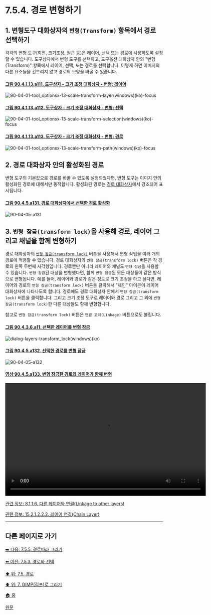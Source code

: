 # 7.5.4. 경로 변형하기

<a id="07-05-04-s1"></a>

## 1. 변형도구 대화상자의 `변형(Transform)` 항목에서 경로 선택하기
각각의 변형 도구(회전, 크기조정, 원근 등)은 레이어, 선택 또는 경로에 사용하도록 설정할 수 있습니다. 도구상자에서 변형 도구를 선택하고, 도구옵션 대화상자 안의 "변형(Transform)" 항목에서 레이어, 선택, 또는 경로를 선택합니다. 이렇게 하면 이미지의 다른 요소들을 건드리지 않고 경로의 모양을 바꿀 수 있습니다.

<a id="90-04-01-13-a111"></a>

#### [그림 90.4.1.13.a111. 도구상자 - 크기 조정 대화상자 - 변형: 레이어](./90-04-01-13-scale.md#90-04-01-13-a111)
![90-04-01-tool_optionsx-13-scale-transform-layer(windows)(ko)-focus](https://github.com/wonder13662/gimp/assets/15767104/be00285d-1d38-4ca3-9420-7544ef8a521d)

<a id="90-04-01-13-a112"></a>

#### [그림 90.4.1.13.a112. 도구상자 - 크기 조정 대화상자 - 변형: 선택](./90-04-01-13-scale.md#90-04-01-13-a112)
![90-04-01-tool_optionsx-13-scale-transform-selection(windows)(ko)-focus](https://github.com/wonder13662/gimp/assets/15767104/67e09044-cedb-4dc8-ab82-3dfb2755baa6)

<a id="90-04-01-13-a113"></a>

#### [그림 90.4.1.13.a113. 도구상자 - 크기 조정 대화상자 - 변형: 경로](./90-04-01-13-scale.md#90-04-01-13-a113)
![90-04-01-tool_optionsx-13-scale-transform-path(windows)(ko)-focus](https://github.com/wonder13662/gimp/assets/15767104/32d8964d-41e1-4138-ac68-9deef5290d96)

<a id="07-05-04-s2"></a>

## 2. 경로 대화상자 안의 활성화된 경로
변형 도구의 기본값으로 경로를 바꿀 수 있도록 설정되었다면, 변형 도구는 이미지 안의 활성화된 경로에 대해서만 동작합니다. 활성화된 경로는 [경로 대화상자](./15-02-03-paths-dialog.md)에서 강조되어 표시됩니다. 

<a id="90-04-05-a131"></a>

#### [그림 90.4.5.a131. 경로 대화상자에서 선택한 경로 활성화](./90-04-05-paths.md#90-04-05-a131)
![90-04-05-a131](https://github.com/wonder13662/gimp/assets/15767104/b91197b4-1118-48b6-9e03-2d144814fcac)

<a id="07-05-04-s3"></a>

## 3. `변형 잠금(transform lock)`을 사용해 경로, 레이어 그리고 채널을 함께 변형하기
경로 대화상자의 [`변형 잠금(transform lock)`](./15-02-03-paths-dialog.md) 버튼을 사용해서 변형 작업을 여러 개의 경로에 적용할 수 있습니다. 경로 대화상자의 `변형 잠금(transform lock)` 버튼은 각 경로의 왼쪽 두번째 사각형입니다. 경로뿐만 아니라 레이어와 채널도 `변형 잠금`을 사용할 수 있습니다. `변형 잠금`된 대상을 변형했다면, 함께 `변형 잠금`된 모든 대상들이 같은 방식으로 변형됩니다. 예를 들어, 레이어와 경로가 같은 정도로 크기 조정을 하고 싶다면, 레이어와 경로의 `변형 잠금(transform lock)` 버튼을 클릭해서 "체인" 아이콘이 레이어 대화상자에 나타나도록 합니다. 경로에도 경로 대화상자 안에서 `변형 잠금(transform lock)` 버튼을 클릭합니다. 그리고 크기 조정 도구로 레이어와 경로 그리고 그 외에 `변형 잠금(transform lock)`한 다른 대상들도 함께 변형합니다.

참고로 `변형 잠금(transform lock)` 버튼은 `연결 고리(Linkage)` 버튼으로도 불립니다.

<a id="90-04-03-06-a11"></a>

#### [그림 90.4.3.6.a11. 선택한 레이어를 변형 잠금](./90-04-03-06-linkage.md#90-04-03-06-a11)
![dialog-layers-transform_lock(windows)(ko)](https://github.com/wonder13662/gimp/assets/15767104/195adc60-f1b4-476e-b5d4-2e1efafc0965)

<a id="90-04-05-a132"></a>

#### [그림 90.4.5.a132. 선택한 경로를 변형 잠금](./90-04-05-paths.md#90-04-05-a132)
![90-04-05-a132](https://github.com/wonder13662/gimp/assets/15767104/92523d8d-77eb-4c22-99bf-d54f6080a5d7)

<a id="90-04-05-a133"></a>

#### [영상 90.4.5.a133. 변형 잠금한 경로와 레이어가 함께 변형](./90-04-05-paths.md#90-04-05-a133)
<video controls="controls" width="640" height="360" src="https://github.com/wonder13662/gimp/assets/15767104/0ddac041-8166-4152-920e-4c68426d2e29"></video>

[관련 정보: 8.1.1.6. 다른 레이어와 연결(Linkage to other layers)](./08-01-01-06-linkage_to_other_layers.md)

[관련 정보: 15.2.1.2.2.2. 레이어 연결(Chain Layer)](./15-02-01-02-02-02-chain_layers.md)

***

## 다른 페이지로 가기

[➡️ 다음: 7.5.5. 경로따라 그리기](./07-05-05-stroking-a-path.md)

[⬅️ 이전: 7.5.3. 경로와 선택](./07-05-03-paths-and-selections.md)

[⬆️ 위: 7.5. 경로](./07-05-00-paths.md)

[⬆️ 위: 7. GIMP(김프)로 그리기](./07-00-painting-with-gimp.md)

[🏠 홈](./00-home.md)

[원문](https://docs.gimp.org/2.10/ko/gimp-using-paths-transforming.html)
